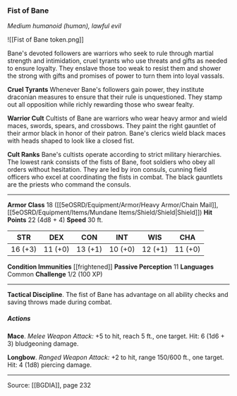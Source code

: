 ### Fist of Bane
_Medium humanoid (human), lawful evil_

![[Fist of Bane token.png]]

Bane's devoted followers are warriors who seek to rule through martial strength and intimidation, cruel tyrants who use threats and gifts as needed to ensure loyalty. They enslave those too weak to resist them and shower the strong with gifts and promises of power to turn them into loyal vassals.

**Cruel Tyrants** Whenever Bane's followers gain power, they institute draconian measures to ensure that their rule is unquestioned. They stamp out all opposition while richly rewarding those who swear fealty.


**Warrior Cult** Cultists of Bane are warriors who wear heavy armor and wield maces, swords, spears, and crossbows. They paint the right gauntlet of their armor black in honor of their patron. Bane's clerics wield black maces with heads shaped to look like a closed fist.


**Cult Ranks** Bane's cultists operate according to strict military hierarchies. The lowest rank consists of the fists of Bane, foot soldiers who obey all orders without hesitation. They are led by iron consuls, cunning field officers who excel at coordinating the fists in combat. The black gauntlets are the priests who command the consuls.






---

**Armor Class** 18 ([[5eOSRD/Equipment/Armor/Heavy Armor/Chain Mail]], [[5eOSRD/Equipment/Items/Mundane Items/Shield/Shield|Shield]])
**Hit Points** 22 (4d8 + 4)
**Speed** 30 ft.

| STR     | DEX     | CON     | INT     | WIS     | CHA     |
|---------|---------|---------|---------|---------|---------|
| 16 (+3) | 11 (+0) | 13 (+1) | 10 (+0) | 12 (+1) | 11 (+0) |

**Condition Immunities** [[frightened]]
**Passive Perception** 11
**Languages** Common
**Challenge** 1/2 (100 XP)

---

**Tactical Discipline**. The fist of Bane has advantage on all ability checks and saving throws made during combat.

##### Actions
**Mace**. _Melee Weapon Attack:_ +5 to hit, reach 5 ft., one target. Hit: 6 (1d6 + 3) bludgeoning damage.

**Longbow**. _Ranged Weapon Attack:_ +2 to hit, range 150/600 ft., one target. Hit: 4 (1d8) piercing damage.


---

Source: [[BGDIA]], page 232